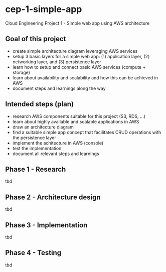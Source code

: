 # cep-1-simple-app
Cloud Engineering Project 1 - Simple web app using AWS architecture

## Goal of this project
- create simple architecture diagram leveraging AWS services
- setup 3 basic layers for a simple web app: (1) application layer, (2) networking layer, and (3) persistence layer
- learn how to setup and connect basic AWS services (compute + storage)
- learn about availability and scalability and how this can be achieved in AWS
- document steps and learnings along the way

## Intended steps (plan)
- research AWS components suitable for this project (S3, RDS, ...)
- learn about highly available and scalable applications in AWS
- draw an architecture diagram
- find a suitable simple app concept that facilitates CRUD operations with the persistence layer
- implement the achitecture in AWS (console)
- test the implementation
- document all relevant steps and learnings

## Phase 1 - Research
tbd

## Phase 2 - Architecture design
tbd

## Phase 3 - Implementation
tbd

## Phase 4 - Testing
tbd
